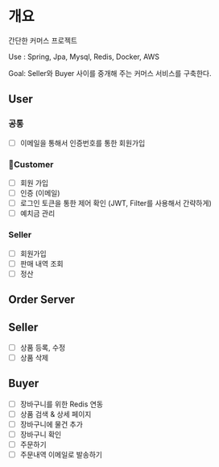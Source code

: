 # 개요
간단한 커머스 프로젝트

Use : Spring, Jpa, Mysql, Redis, Docker, AWS

Goal: Seller와 Buyer 사이를 중개해 주는 커머스 서비스를 구축한다.

## User
### 공통
- [ ] 이메일을 통해서 인증번호를 통한 회원가입

### Customer
- [ ] 회원 가입
- [ ] 인증 (이메일)
- [ ] 로그인 토큰을 통한 제어 확인 (JWT, Filter를 사용해서 간략하게)
- [ ] 예치금 관리
      
### Seller
- [ ] 회원가입
- [ ] 판매 내역 조회
- [ ] 정산

## Order Server
## Seller
- [ ] 상품 등록, 수정
- [ ] 상품 삭제

## Buyer
- [ ] 장바구니를 위한 Redis 연동
- [ ] 상품 검색 & 상세 페이지
- [ ] 장바구니에 물건 추가
- [ ] 장바구니 확인
- [ ] 주문하기
- [ ] 주문내역 이메일로 발송하기
